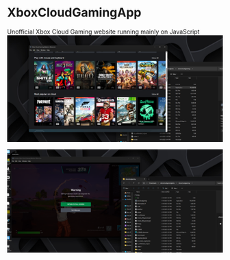 # XboxCloudGamingApp
Unofficial Xbox Cloud Gaming website running mainly on JavaScript
![de:hub.de-Projekt](1.png)

![de:hub.de-Projekt](2.png)
